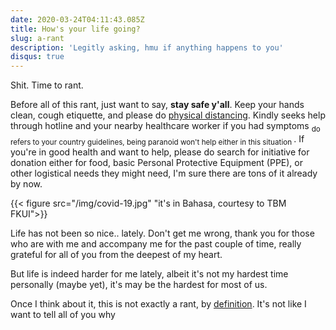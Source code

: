 ```yaml
---
date: 2020-03-24T04:11:43.085Z
title: How's your life going?
slug: a-rant
description: 'Legitly asking, hmu if anything happens to you'
disqus: true
---
```

Shit. Time to rant.

Before all of this rant, just want to say, <b>stay safe y'all</b>. Keep your hands clean, cough etiquette, and please do [physical distancing](https://globalnews.ca/news/6717166/what-is-physical-distancing/ "yeah they recently changed the term"). Kindly seeks help through hotline and your nearby healthcare worker if you had symptoms <sub> do refers to your country guidelines, being paranoid won't help either in this situation </sub>. If you're in good health and want to help, please do search for initiative for donation either for food, basic Personal Protective Equipment (PPE), or other logistical needs they might need, I'm sure there are tons of it already by now.

{{< figure src="/img/covid-19.jpg" "it's in Bahasa, courtesy to TBM FKUI">}}

Life has not been so nice.. lately. Don't get me wrong, thank you for those who are with me and accompany me for the past couple of time, really grateful for all of you from the deepest of my heart.

But life is indeed harder for me lately, albeit it's not my hardest time personally (maybe yet), it's may  be the hardest for most of us.

Once I think about it, this is not exactly a rant, by [definition](https://www.merriam-webster.com/dictionary/rant "Merriam webster"). It's not like I want to tell all of you why 